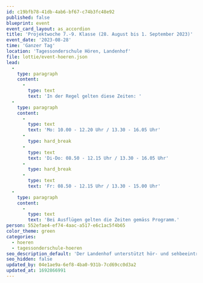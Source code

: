 ```yaml
---
id: c19bfb78-41db-4ab6-bf67-c74b3fc48e92
published: false
blueprint: event
event_card_layout: as_accordion
title: 'Projektwoche 7.-9. Klasse (28. August bis 1. September 2023)'
event_date: '2023-08-28'
time: 'Ganzer Tag'
location: 'Tagessonderschule Hören, Landenhof'
file: lottie/event-hoeren.json
lead:
  -
    type: paragraph
    content:
      -
        type: text
        text: 'In der Regel gelten diese Zeiten: '
  -
    type: paragraph
    content:
      -
        type: text
        text: 'Mo: 10.00 - 12.20 Uhr / 13.30 - 16.05 Uhr'
      -
        type: hard_break
      -
        type: text
        text: 'Di-Do: 08.50 - 12.15 Uhr / 13.30 - 16.05 Uhr'
      -
        type: hard_break
      -
        type: text
        text: 'Fr: 08.50 - 12.15 Uhr / 13.30 - 15.00 Uhr'
  -
    type: paragraph
    content:
      -
        type: text
        text: 'Bei Ausflügen gelten die Zeiten gemäss Programm.'
person: 552efae4-ef74-4aac-a517-e6c1ac5f4b65
color_theme: green
categories:
  - hoeren
  - tagessonderschule-hoeren
seo_description_default: 'Der Landenhof unterstützt hör- und sehbeeinträchtigte Kinder & Jugendliche in ihrem selbstbestimmten Leben durch Förderung ihrer Fähigkeiten & Entwicklung'
seo_hidden: false
updated_by: 04e1ae9a-6ef8-4ba0-931b-7cd69cc0d3a2
updated_at: 1692866991
---
```

